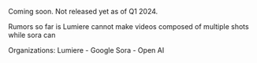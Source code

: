 
Coming soon. Not released yet as of Q1 2024.

Rumors so far is Lumiere cannot make videos composed of multiple shots while sora can

Organizations:
Lumiere - Google
Sora - Open AI